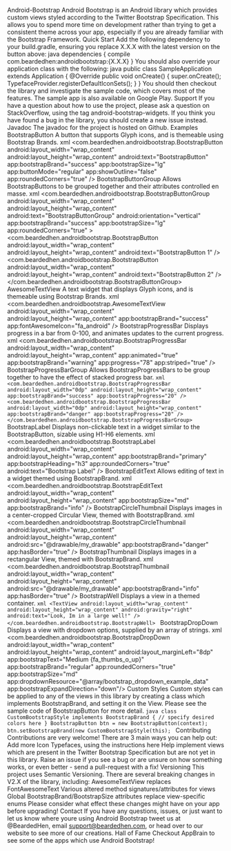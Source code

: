 Android-Bootstrap Android Bootstrap is an Android library which provides custom views styled according to the Twitter Bootstrap Specification. This allows you to spend more time on development rather than trying to get a consistent theme across your app, especially if you are already familiar with the Bootstrap Framework. Quick Start Add the following dependency to your build.gradle, ensuring you replace X.X.X with the latest version on the button above: java dependencies { compile com.beardedhen:androidbootstrap:{X.X.X} } You should also override your application class with the following: java public class SampleApplication extends Application { @Override public void onCreate() { super.onCreate(); TypefaceProvider.registerDefaultIconSets(); } } You should then checkout the library and investigate the sample code, which covers most of the features. The sample app is also available on Google Play. Support If you have a question about how to use the project, please ask a question on StackOverflow, using the tag android-bootstrap-widgets. If you think you have found a bug in the library, you should create a new issue instead. Javadoc The javadoc for the project is hosted on Github. Examples BootstrapButton A button that supports Glyph icons, and is themeable using Bootstrap Brands. xml <com.beardedhen.androidbootstrap.BootstrapButton android:layout_width="wrap_content" android:layout_height="wrap_content" android:text="BootstrapButton" app:bootstrapBrand="success" app:bootstrapSize="lg" app:buttonMode="regular" app:showOutline="false" app:roundedCorners="true" /> BootstrapButtonGroup Allows BootstrapButtons to be grouped together and their attributes controlled en masse. xml <com.beardedhen.androidbootstrap.BootstrapButtonGroup android:layout_width="wrap_content" android:layout_height="wrap_content" android:text="BootstrapButtonGroup" android:orientation="vertical" app:bootstrapBrand="success" app:bootstrapSize="lg" app:roundedCorners="true" > <com.beardedhen.androidbootstrap.BootstrapButton android:layout_width="wrap_content" android:layout_height="wrap_content" android:text="BootstrapButton 1" /> <com.beardedhen.androidbootstrap.BootstrapButton android:layout_width="wrap_content" android:layout_height="wrap_content" android:text="BootstrapButton 2" /> </com.beardedhen.androidbootstrap.BootstrapButtonGroup> AwesomeTextView A text widget that displays Glyph icons, and is themeable using Bootstrap Brands. xml <com.beardedhen.androidbootstrap.AwesomeTextView android:layout_width="wrap_content" android:layout_height="wrap_content" app:bootstrapBrand="success" app:fontAwesomeIcon="fa_android" /> BootstrapProgressBar Displays progress in a bar from 0-100, and animates updates to the current progress. xml <com.beardedhen.androidbootstrap.BootstrapProgressBar android:layout_width="wrap_content" android:layout_height="wrap_content" app:animated="true" app:bootstrapBrand="warning" app:progress="78" app:striped="true" /> BootstrapProgressBarGroup Allows BootstrapProgressBars to be group together to have the effect of stacked progress bar. ```xml <com.beardedhen.androidbootstrap.BootstrapProgressBar android:layout_width="0dp" android:layout_height="wrap_content" app:bootstrapBrand="success" app:bootstrapProgress="20" /> <com.beardedhen.androidbootstrap.BootstrapProgressBar android:layout_width="0dp" android:layout_height="wrap_content" app:bootstrapBrand="danger" app:bootstrapProgress="20" /> </com.beardedhen.androidbootstrap.BootstrapProgressBarGroup> ``` BootstrapLabel Displays non-clickable text in a widget similar to the BootstrapButton, sizable using H1-H6 elements. xml <com.beardedhen.androidbootstrap.BootstrapLabel android:layout_width="wrap_content" android:layout_height="wrap_content" app:bootstrapBrand="primary" app:bootstrapHeading="h3" app:roundedCorners="true" android:text="Bootstrap Label" /> BootstrapEditText Allows editing of text in a widget themed using BootstrapBrand. xml <com.beardedhen.androidbootstrap.BootstrapEditText android:layout_width="wrap_content" android:layout_height="wrap_content" app:bootstrapSize="md" app:bootstrapBrand="info" /> BootstrapCircleThumbnail Displays images in a center-cropped Circular View, themed with BootstrapBrand. xml <com.beardedhen.androidbootstrap.BootstrapCircleThumbnail android:layout_width="wrap_content" android:layout_height="wrap_content" android:src="@drawable/my_drawable" app:bootstrapBrand="danger" app:hasBorder="true" /> BootstrapThumbnail Displays images in a rectangular View, themed with BootstrapBrand. xml <com.beardedhen.androidbootstrap.BootstrapThumbnail android:layout_width="wrap_content" android:layout_height="wrap_content" android:src="@drawable/my_drawable" app:bootstrapBrand="info" app:hasBorder="true" /> BootstrapWell Displays a view in a themed container. ```xml <TextView android:layout_width="wrap_content" android:layout_height="wrap_content" android:gravity="right" android:text="Look, Im in a large well!" /> </com.beardedhen.androidbootstrap.BootstrapWell> ``` BootstrapDropDown Displays a view with dropdown options, supplied by an array of strings. xml <com.beardedhen.androidbootstrap.BootstrapDropDown android:layout_width="wrap_content" android:layout_height="wrap_content" android:layout_marginLeft="8dp" app:bootstrapText="Medium {fa_thumbs_o_up}" app:bootstrapBrand="regular" app:roundedCorners="true" app:bootstrapSize="md" app:dropdownResource="@array/bootstrap_dropdown_example_data" app:bootstrapExpandDirection="down"/> Custom Styles Custom styles can be applied to any of the views in this library by creating a class which implements BootstrapBrand, and setting it on the View. Please see the sample code of BootstrapButton for more detail. ```java class CustomBootstrapStyle implements BootstrapBrand { // specify desired colors here } BootstrapButton btn = new BootstrapButton(context); btn.setBootstrapBrand(new CustomBootstrapStyle(this); ``` Contributing Contributions are very welcome! There are 3 main ways you can help out: Add more Icon Typefaces, using the instructions here Help implement views which are present in the Twitter Bootstrap Specification but are not yet in this library. Raise an issue if you see a bug or are unsure on how something works, or even better - send a pull-request with a fix! Versioning This project uses Semantic Versioning. There are several breaking changes in V2.X of the library, including: AwesomeTextView replaces FontAwesomeText Various altered method signatures/attributes for views Global BootstrapBrand/BootstrapSize attributes replace view-specific enums Please consider what effect these changes might have on your app before upgrading! Contact If you have any questions, issues, or just want to let us know where youre using Android Bootstrap tweet us at @BeardedHen, email support@beardedhen.com, or head over to our website to see more of our creations. Hall of Fame Checkout AppBrain to see some of the apps which use Android Bootstrap!